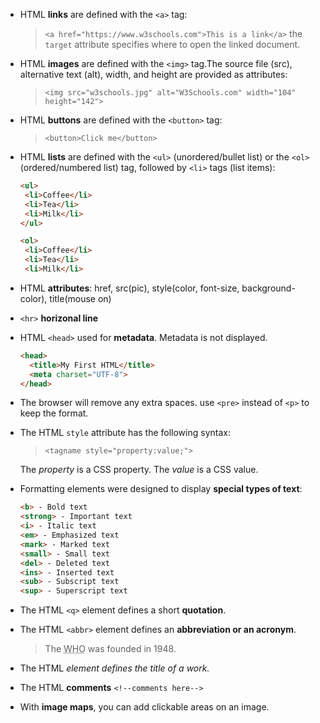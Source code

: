 - HTML **links** are defined with the `<a>` tag:
  > `<a href="https://www.w3schools.com">This is a link</a>` the `target` attribute specifies where to open the linked document.
- HTML **images** are defined with the `<img>` tag.The source file (src), alternative text (alt), width, and height are provided as attributes:  
  >`<img src="w3schools.jpg" alt="W3Schools.com" width="104" height="142">`
- HTML **buttons** are defined with the `<button>` tag:
  >`<button>Click me</button>`
- HTML **lists** are defined with the `<ul>` (unordered/bullet list) or the `<ol>` (ordered/numbered list) tag, followed by `<li>` tags (list items): 
     ```html
     <ul>
      <li>Coffee</li>
      <li>Tea</li>
      <li>Milk</li>
    </ul>

    <ol>
      <li>Coffee</li>
      <li>Tea</li>
      <li>Milk</li>
     ```
- HTML **attributes**: href, src(pic), style(color, font-size, background-color), title(mouse on)
- `<hr>` **horizonal line**
- HTML `<head>` used for **metadata**. Metadata is not displayed.
  ```html
  <head>
    <title>My First HTML</title>
    <meta charset="UTF-8">
  </head>
  ```
- The browser will remove any extra spaces. use `<pre>` instead of `<p>` to keep the format.
- The HTML `style` attribute has the following syntax:
  > `<tagname style="property:value;">`

  The *property* is a CSS property. The *value* is a CSS value.
- Formatting elements were designed to display **special types of text**:
  ```html
  <b> - Bold text
  <strong> - Important text
  <i> - Italic text
  <em> - Emphasized text
  <mark> - Marked text
  <small> - Small text
  <del> - Deleted text
  <ins> - Inserted text
  <sub> - Subscript text
  <sup> - Superscript text
  ```
- The HTML `<q>` element defines a short **quotation**.
- The HTML `<abbr>` element defines an **abbreviation or an acronym**.
    > <p>The <abbr title="World Health Organization">WHO</abbr> was founded in 1948.</p>
- The HTML <cite> element defines the title of a work.
- The HTML **comments** `<!--comments here-->`
- With **image maps**, you can add clickable areas on an image.